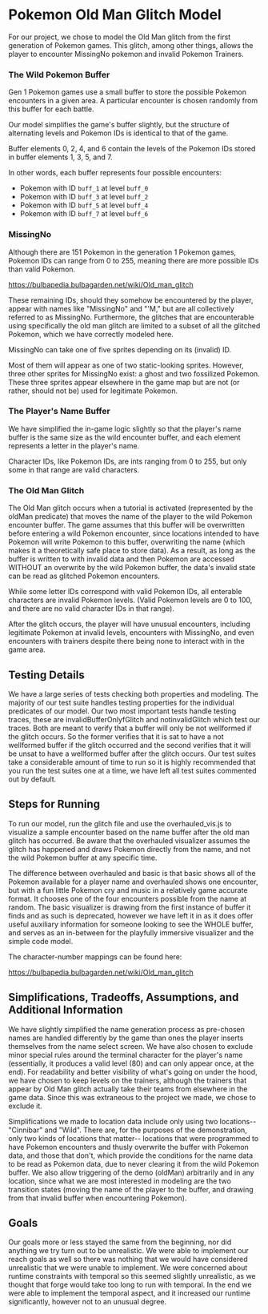 # Pokemon Old Man Glitch Model

For our project, we chose to model the Old Man glitch from the first generation of Pokemon games.  This glitch, among other things, allows the player to encounter MissingNo pokemon and invalid Pokemon Trainers.

### The Wild Pokemon Buffer
Gen 1 Pokemon games use a small buffer to store the possible Pokemon encounters in a given area.  A particular encounter is chosen randomly from this buffer for each battle.

Our model simplifies the game's buffer slightly, but the structure of alternating levels and Pokemon IDs is identical to that of the game.

Buffer elements 0, 2, 4, and 6 contain the levels of the Pokemon IDs stored in buffer elements 1, 3, 5, and 7.

In other words, each buffer represents four possible encounters:
- Pokemon with ID `buff_1` at level `buff_0`
- Pokemon with ID `buff_3` at level `buff_2`
- Pokemon with ID `buff_5` at level `buff_4`
- Pokemon with ID `buff_7` at level `buff_6`

### MissingNo
Although there are 151 Pokemon in the generation 1 Pokemon games, Pokemon IDs can range from 0 to 255, meaning there are more possible IDs than valid Pokemon.

https://bulbapedia.bulbagarden.net/wiki/Old_man_glitch

These remaining IDs, should they somehow be encountered by the player, appear with names like "MissingNo" and "'M," but are all collectively referred to as MissingNo. Furthermore, the glitches that are encounterable using specifically the old man glitch are limited to a subset of all the glitched Pokemon, which we have correctly modeled here.

MissingNo can take one of five sprites depending on its (invalid) ID.

Most of them will appear as one of two static-looking sprites.  However, three other sprites for MissingNo exist: a ghost and two fossilized Pokemon.  These three sprites appear elsewhere in the game map but are not (or rather, should not be) used for legitimate Pokemon.

### The Player's Name Buffer
We have simplified the in-game logic slightly so that the player's name buffer is the same size as the wild encounter buffer, and each element represents a letter in the player's name.

Character IDs, like Pokemon IDs, are ints ranging from 0 to 255, but only some in that range are valid characters.

### The Old Man Glitch
The Old Man glitch occurs when a tutorial is activated (represented by the oldMan predicate) that moves the name of the player to the wild Pokemon encounter buffer. The game assumes that this buffer will be overwritten before entering a wild Pokemon encounter, since locations intended to have Pokemon will write Pokemon to this buffer, overwriting the name (which makes it a theoretically safe place to store data). As a result, as long as the buffer is written to with invalid data and then Pokemon are accessed WITHOUT an overwrite by the wild Pokemon buffer, the data's invalid state can be read as glitched Pokemon encounters.

While some letter IDs correspond with valid Pokemon IDs, all enterable characters are invalid Pokemon levels.  (Valid Pokemon levels are 0 to 100, and there are no valid character IDs in that range).

After the glitch occurs, the player will have unusual encounters, including legitimate Pokemon at invalid levels, encounters with MissingNo, and even encounters with trainers despite there being none to interact with in the game area.

## Testing Details
We have a large series of tests checking both properties and modeling. The majority of our test suite handles testing properties for the individual predicates of our model. Our two most important tests handle testing traces, these are invalidBufferOnlyfGlitch and notinvalidGlitch which test our traces. Both are meant to verify that a buffer will only be not wellformed if the glitch occurs. So the former verifies that it is sat to have a not wellformed buffer if the glitch occurred and the second verifies that it will be unsat to have a wellformed buffer after the glitch occurs. Our test suites take a considerable amount of time to run so it is highly recommended that you run the test suites one at a time, we have left all test suites commented out by default.

## Steps for Running

To run our model, run the glitch file and use the overhauled_vis.js to visualize a sample encounter based on the name buffer after the old man glitch has occurred.  Be aware that the overhauled visualizer assumes the glitch has happened and draws Pokemon directly from the name, and not the wild Pokemon buffer at any specific time. 

 The difference between overhauled and basic is that basic shows all of the Pokemon available for a player name and overhauled shows one encounter, but with a fun little Pokemon cry and music in a relatively game accurate format. It chooses one of the four encounters possible from the name at random. The basic visualizer is drawing from the first instance of buffer it finds and as such is deprecated, however we have left it in as it does offer useful auxiliary information for someone looking to see the WHOLE buffer, and serves as an in-between for the playfully immersive visualizer and the simple code model. 



The character-number mappings can be found here:

https://bulbapedia.bulbagarden.net/wiki/Old_man_glitch

## Simplifications, Tradeoffs, Assumptions,  and Additional Information

We have slightly simplified the name generation process as pre-chosen names are handled differently by the game than ones the player inserts themselves from the name select screen. We have also chosen to exclude minor special rules around the terminal character for the player's name (essentially, it produces a valid level (80) and can only appear once, at the end). For readability and better visibility of what's going on under the hood, we have chosen to keep levels on the trainers, although the trainers that appear by Old Man glitch actually take their teams from elsewhere in the game data. Since this was extraneous to the project we made, we chose to exclude it. 

Simplifications we made to location data include only using two locations-- "Cinnibar" and "Wild". There are, for the purposes of the demonstration, only two kinds of locations that matter-- locations that were programmed to have Pokemon encounters and thusly overwrite the buffer with Pokemon data, and those that don't, which provide the conditions for the name data to be read as Pokemon data, due to never clearing it from the wild Pokemon buffer. We also allow triggering of the demo (oldMan) arbitrarily and in any location, since what we are most interested in modeling are the two transition states (moving the name of the player to the buffer, and drawing from that invalid buffer when encountering Pokemon). 


## Goals 
Our goals more or less stayed the same from the beginning, nor did anything we try turn out to be unrealistic. We were able to implement our reach goals as well so there was nothing that we would have considered unrealistic that we were unable to implement. We were concerned about runtime constraints with temporal so this seemed slightly unrealistic, as we thought that forge would take too long to run with temporal. In the end we were able to implement the temporal aspect, and it increased our runtime significantly, however not to an unusual degree. 